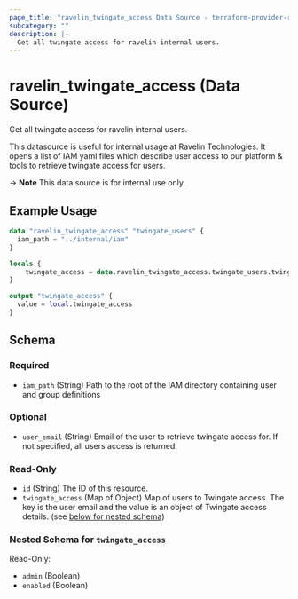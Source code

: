 ```yaml
---
page_title: "ravelin_twingate_access Data Source - terraform-provider-ravelin"
subcategory: ""
description: |-
  Get all twingate access for ravelin internal users.
---
```


# ravelin_twingate_access (Data Source)

Get all twingate access for ravelin internal users.

This datasource is useful for internal usage at Ravelin Technologies. It opens a
list of IAM yaml files which describe user access to our platform & tools to
retrieve twingate access for users.

-> **Note** This data source is for internal use only. 

## Example Usage

```terraform
data "ravelin_twingate_access" "twingate_users" {
  iam_path = "../internal/iam"
}

locals {
    twingate_access = data.ravelin_twingate_access.twingate_users.twingate_access
}

output "twingate_access" {
  value = local.twingate_access
}
```

<!-- schema generated by tfplugindocs -->
## Schema

### Required

- `iam_path` (String) Path to the root of the IAM directory containing user and group definitions

### Optional

- `user_email` (String) Email of the user to retrieve twingate access for. If not specified, all users access is returned.

### Read-Only

- `id` (String) The ID of this resource.
- `twingate_access` (Map of Object) Map of users to Twingate access. The key is the user email and the value is an object of Twingate access details. (see [below for nested schema](#nestedatt--twingate_access))

<a id="nestedatt--twingate_access"></a>
### Nested Schema for `twingate_access`

Read-Only:

- `admin` (Boolean)
- `enabled` (Boolean)
